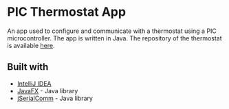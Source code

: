 # PIC Thermostat App

An app used to configure and communicate with a thermostat using a PIC microcontroller. The app is written in Java.
The repository of the thermostat is available [here](https://github.com/HarisGusic/pic-thermostat).

## Built with

* [IntelliJ IDEA](https://www.jetbrains.com/idea/)
* [JavaFX](https://openjfx.io/) - Java library
* [jSerialComm](https://github.com/Fazecast/jSerialComm) - Java library
